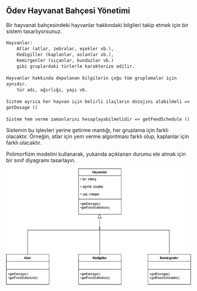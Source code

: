 ##  Ödev Hayvanat Bahçesi Yönetimi

Bir hayvanat bahçesindeki hayvanlar hakkındaki bilgileri takip etmek için bir sistem tasarlıyorsunuz.

    Hayvanlar:
        Atlar (atlar, zebralar, eşekler vb.),
        Kedigiller (kaplanlar, aslanlar vb.),
        Kemirgenler (sıçanlar, kunduzlar vb.)
        gibi gruplardaki türlerle karakterize edilir.

    Hayvanlar hakkında depolanan bilgilerin çoğu tüm gruplamalar için aynıdır.
        tür adı, ağırlığı, yaşı vb.

    Sistem ayrıca her hayvan için belirli ilaçların dozajını alabilmeli => getDosage ()

    Sistem Yem verme zamanlarını hesaplayabilmelidir => getFeedSchedule ()

Sistemin bu işlevleri yerine getirme mantığı, her gruplama için farklı olacaktır. Örneğin, atlar için yem verme algoritması farklı olup, kaplanlar için farklı
olacaktır.

Polimorfizm modelini kullanarak, yukarıda açıklanan durumu ele almak için bir sınıf diyagramı tasarlayın.

![sınıfDiyagramı](https://github.com/eyupbyr/patika.dev-Odevler/blob/main/Object%20Oriented%20Programming/%C3%96dev%20-%20Hayvanat%20Bah%C3%A7esi%20Y%C3%B6netimi/%C3%96dev%20-%20Hayvanat%20Bah%C3%A7esi%20Y%C3%B6netimi.png)

